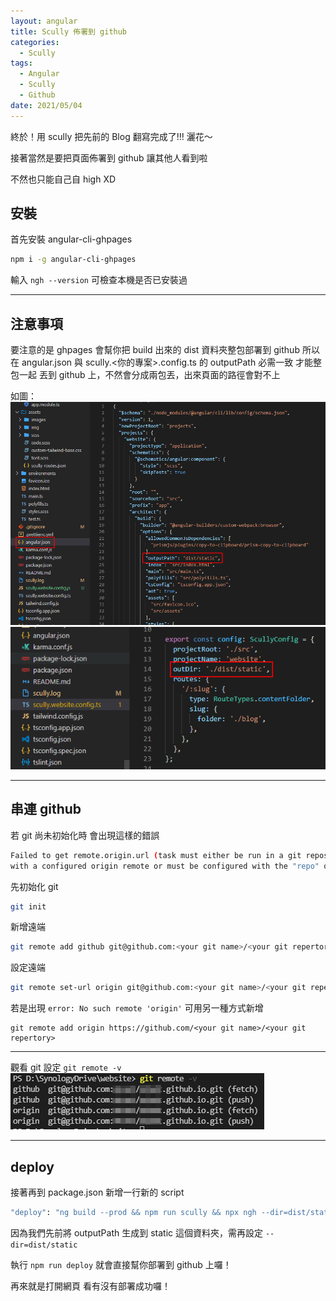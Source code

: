 ```yaml
---
layout: angular
title: Scully 佈署到 github
categories:
  - Scully
tags:
  - Angular
  - Scully
  - Github
date: 2021/05/04
---
```


終於！用 scully 把先前的 Blog 翻寫完成了!!! 灑花～

接著當然是要把頁面佈署到 github 讓其他人看到啦

不然也只能自己自 high XD

## 安裝

首先安裝 angular-cli-ghpages

```bash
npm i -g angular-cli-ghpages
```

輸入 `ngh --version` 可檢查本機是否已安裝過

---

## 注意事項

要注意的是 ghpages 會幫你把 build 出來的 dist 資料夾整包部署到 github 所以在
angular.json 與 scully.<你的專案>.config.ts 的 outputPath 必需一致 才能整包一起
丟到 github 上，不然會分成兩包丟，出來頁面的路徑會對不上

如圖： <img src="assets/images/angular/scully_deploy/001.png"/>
<img src="assets/images/angular/scully_deploy/002.png"/>

---

## 串連 github

若 git 尚未初始化時 會出現這樣的錯誤

```bash
Failed to get remote.origin.url (task must either be run in a git repository
with a configured origin remote or must be configured with the "repo" option).
```

先初始化 git

```bash
git init
```

新增遠端

```bash
git remote add github git@github.com:<your git name>/<your git repertory>
```

設定遠端

```bash
git remote set-url origin git@github.com:<your git name>/<your git repertory>
```

若是出現 `error: No such remote 'origin'` 可用另一種方式新增

```
git remote add origin https://github.com/<your git name>/<your git repertory>
```

---

觀看 git 設定 `git remote -v`
<img src="assets/images/angular/scully_deploy/003.png"/>

---

## deploy

接著再到 package.json 新增一行新的 script

```bash
"deploy": "ng build --prod && npm run scully && npx ngh --dir=dist/static"
```

因為我們先前將 outputPath 生成到 static 這個資料夾，需再設定 `--dir=dist/static`

執行 `npm run deploy` 就會直接幫你部署到 github 上囉！

再來就是打開網頁 看有沒有部署成功囉！
